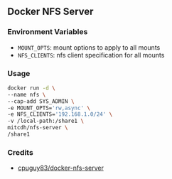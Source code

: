 ## Docker NFS Server

### Environment Variables

* `MOUNT_OPTS`: mount options to apply to all mounts
* `NFS_CLIENTS`: nfs client specification for all mounts

### Usage
```bash
docker run -d \
--name nfs \
--cap-add SYS_ADMIN \
-e MOUNT_OPTS='rw,async' \
-e NFS_CLIENTS='192.168.1.0/24' \
-v /local-path:/share1 \
mitcdh/nfs-server \
/share1
```

### Credits
* [cpuguy83/docker-nfs-server](https://github.com/cpuguy83/docker-nfs-server)
